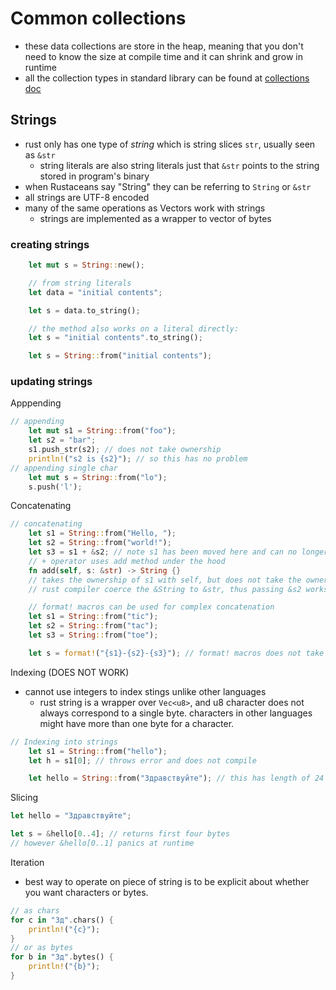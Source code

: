 # Common collections
- these data collections are store in the heap, meaning that you don't need to know the size at compile time and it can shrink and grow in runtime
- all the collection types in standard library can be found at [collections doc](https://doc.rust-lang.org/std/collections/index.html)

## Strings
- rust only has one type of *string* which is string slices `str`, usually seen as `&str`
  - string literals are also string literals just that `&str` points to the string stored in program's binary
- when Rustaceans say "String" they can be referring to `String` or `&str`
- all strings are UTF-8 encoded
- many of the same operations as Vectors work with strings
  - strings are implemented as a wrapper to vector of bytes
### creating strings
```rust
    let mut s = String::new();

    // from string literals
    let data = "initial contents";

    let s = data.to_string();

    // the method also works on a literal directly:
    let s = "initial contents".to_string();

    let s = String::from("initial contents");
```
### updating strings
Apppending 
```rust
// appending
    let mut s1 = String::from("foo");
    let s2 = "bar";
    s1.push_str(s2); // does not take ownership
    println!("s2 is {s2}"); // so this has no problem
// appending single char
    let mut s = String::from("lo");
    s.push('l');
```
Concatenating
``` rust
// concatenating
    let s1 = String::from("Hello, ");
    let s2 = String::from("world!");
    let s3 = s1 + &s2; // note s1 has been moved here and can no longer be used
    // + operator uses add method under the hood 
    fn add(self, s: &str) -> String {}
    // takes the ownership of s1 with self, but does not take the ownership for s2 as s is a reference to a string slice
    // rust compiler coerce the &String to &str, thus passing &s2 works even though it is &String

    // format! macros can be used for complex concatenation
    let s1 = String::from("tic");
    let s2 = String::from("tac");
    let s3 = String::from("toe");

    let s = format!("{s1}-{s2}-{s3}"); // format! macros does not take the ownership of any value
```
Indexing (DOES NOT WORK)
- cannot use integers to index stings unlike other languages
  - rust string is a wrapper over `Vec<u8>`, and u8 character does not always correspond to a single byte. characters in other languages might have more than one byte for a character.
``` rust
// Indexing into strings
    let s1 = String::from("hello");
    let h = s1[0]; // throws error and does not compile

    let hello = String::from("Здравствуйте"); // this has length of 24 instead of 12
```
Slicing
```rust
let hello = "Здравствуйте";

let s = &hello[0..4]; // returns first four bytes
// however &hello[0..1] panics at runtime

```
Iteration
- best way to operate on piece of string is to be explicit about whether you want characters or bytes.
```rust
// as chars
for c in "Зд".chars() {
    println!("{c}");
}
// or as bytes
for b in "Зд".bytes() {
    println!("{b}");
}
```

